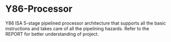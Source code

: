 # Y86-Processor
Y86 ISA 5-stage pipelined processor architecture that supports all the basic instructions and takes care of all the pipelining hazards. Refer to the REPORT for better understanding of project.
